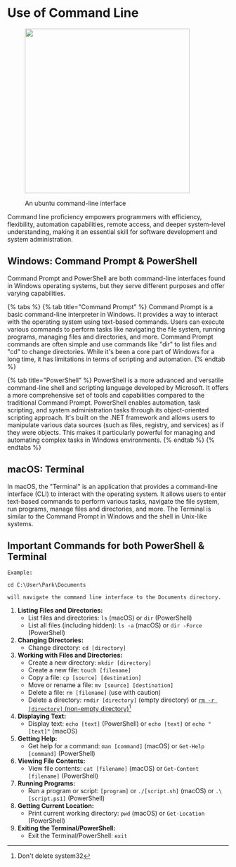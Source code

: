 # Use of Command Line

<figure><img src="https://images.unsplash.com/photo-1629654297299-c8506221ca97?crop=entropy&#x26;cs=srgb&#x26;fm=jpg&#x26;ixid=M3wxOTcwMjR8MHwxfHNlYXJjaHwyfHxjb21wdXRlciUyMHRlcm1pbmFsfGVufDB8fHx8MTY5MzI1ODQ1Nnww&#x26;ixlib=rb-4.0.3&#x26;q=85" alt="" width="375"><figcaption><p>An ubuntu command-line interface</p></figcaption></figure>

Command line proficiency empowers programmers with efficiency, flexibility, automation capabilities, remote access, and deeper system-level understanding, making it an essential skill for software development and system administration.

## Windows: Command Prompt & PowerShell

Command Prompt and PowerShell are both command-line interfaces found in Windows operating systems, but they serve different purposes and offer varying capabilities.

{% tabs %}
{% tab title="Command Prompt" %}
Command Prompt is a basic command-line interpreter in Windows. It provides a way to interact with the operating system using text-based commands. Users can execute various commands to perform tasks like navigating the file system, running programs, managing files and directories, and more. Command Prompt commands are often simple and use commands like "dir" to list files and "cd" to change directories. While it's been a core part of Windows for a long time, it has limitations in terms of scripting and automation.
{% endtab %}

{% tab title="PowerShell" %}
PowerShell is a more advanced and versatile command-line shell and scripting language developed by Microsoft. It offers a more comprehensive set of tools and capabilities compared to the traditional Command Prompt. PowerShell enables automation, task scripting, and system administration tasks through its object-oriented scripting approach. It's built on the .NET framework and allows users to manipulate various data sources (such as files, registry, and services) as if they were objects. This makes it particularly powerful for managing and automating complex tasks in Windows environments.
{% endtab %}
{% endtabs %}

## macOS: Terminal

In macOS, the "Terminal" is an application that provides a command-line interface (CLI) to interact with the operating system. It allows users to enter text-based commands to perform various tasks, navigate the file system, run programs, manage files and directories, and more. The Terminal is similar to the Command Prompt in Windows and the shell in Unix-like systems.

## Important Commands for both PowerShell & Terminal

```
Example:

cd C:\User\Park\Documents

will navigate the command line interface to the Documents directory.
```

1. **Listing Files and Directories:**
   * List files and directories: `ls` (macOS) or `dir` (PowerShell)
   * List all files (including hidden): `ls -a` (macOS) or `dir -Force` (PowerShell)
2. **Changing Directories:**
   * Change directory: `cd [directory]`
3. **Working with Files and Directories:**
   * Create a new directory: `mkdir [directory]`
   * Create a new file: `touch [filename]`
   * Copy a file: `cp [source] [destination]`
   * Move or rename a file: `mv [source] [destination]`
   * Delete a file: `rm [filename]` (use with caution)
   * Delete a directory: `rmdir [directory]` (empty directory) or [`rm -r [directory]` (non-empty directory)](#user-content-fn-1)[^1]
4. **Displaying Text:**
   * Display text: `echo [text]` (PowerShell) or `echo [text]` or `echo "[text]"` (macOS)
5. **Getting Help:**
   * Get help for a command: `man [command]` (macOS) or `Get-Help [command]` (PowerShell)
6. **Viewing File Contents:**
   * View file contents: `cat [filename]` (macOS) or `Get-Content [filename]` (PowerShell)
7. **Running Programs:**
   * Run a program or script: `[program]` or `./[script.sh]` (macOS) or `.\[script.ps1]` (PowerShell)
8. **Getting Current Location:**
   * Print current working directory: `pwd` (macOS) or `Get-Location` (PowerShell)
9. **Exiting the Terminal/PowerShell:**
   * Exit the Terminal/PowerShell: `exit`

[^1]: Don't delete system32
